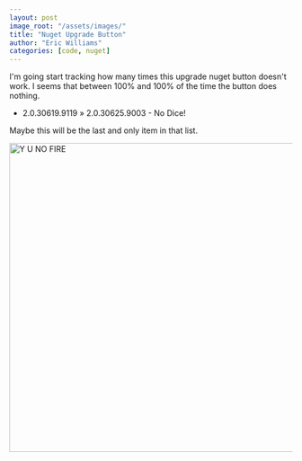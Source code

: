 ```yaml
---
layout: post
image_root: "/assets/images/"
title: "Nuget Upgrade Button"
author: "Eric Williams"
categories: [code, nuget]
---
```


I'm going start tracking how many times this upgrade nuget button doesn't work.  I seems that between 100% and 100% of the time the button does nothing.

 - 2.0.30619.9119 » 2.0.30625.9003 - No Dice!

Maybe this will be the last and only item in that list.

<img title="Y U NO FIRE" width="550px" src="{{page.image_root}}NugetUpdateAvailableClickHere.png" alt="Y U NO FIRE" />
